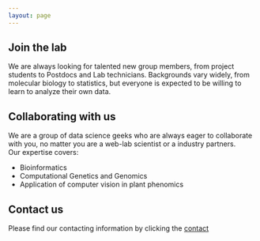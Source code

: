 ```yaml
---
layout: page
---
```


## Join the lab
We are always looking for talented new group members, from project students to Postdocs and Lab technicians. Backgrounds vary widely, from molecular biology to statistics, but everyone is expected to be willing to learn to analyze their own data.

## Collaborating with us

We are a group of data science geeks who are always eager to collaborate with you, no matter you are a web-lab scientist or a industry partners.\
Our expertise covers:
* Bioinformatics
* Computational Genetics and Genomics
* Application of computer vision in plant phenomics

## Contact us 
Please find our contacting information by clicking the [contact](https://yanjunzan.github.io/Contact/)

